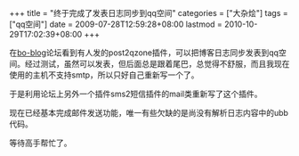 +++
title = "终于完成了发表日志同步到qq空间"
categories = ["大杂烩"]
tags = ["qq空间"]
date = 2009-07-28T12:59:28+08:00
lastmod = 2010-10-29T17:02:39+08:00
+++



在<a href="http://bbs.bo-blog.com" target="_blank">bo-blog</a>论坛看到有人发的post2qzone插件，可以把博客日志同步发表到qq空间。经过测试，虽然可以发表，但后面总是跟着尾巴，总觉得不舒服，而且我现在使用的主机不支持smtp，所以只好自己重新写一个了。

于是利用论坛上另外一个插件sms2短信插件的mail类重新写了这个插件。

现在已经基本完成邮件发送功能，唯一有些欠缺的是尚没有解析日志内容中的ubb代码。

等待高手帮忙了。

